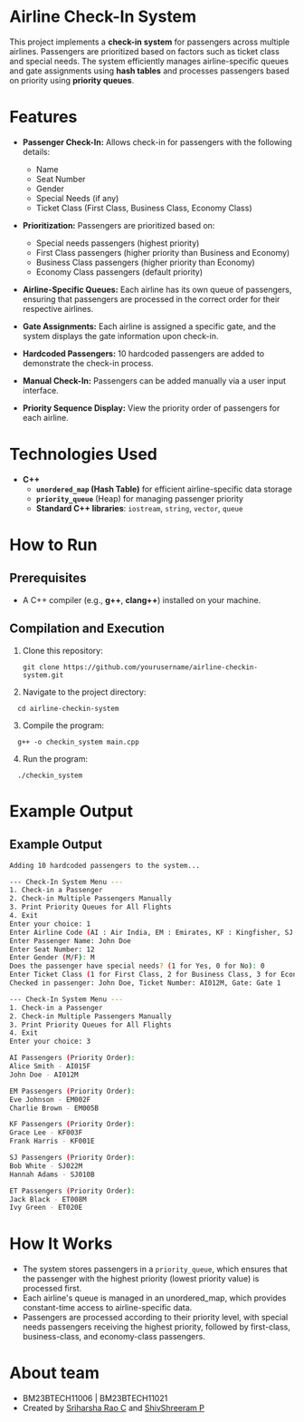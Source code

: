 # Airline Check-In System

This project implements a **check-in system** for passengers across multiple airlines. Passengers are prioritized based on factors such as ticket class and special needs. The system efficiently manages airline-specific queues and gate assignments using **hash tables** and processes passengers based on priority using **priority queues**.
  
# Features

- **Passenger Check-In:** Allows check-in for passengers with the following details:
  - Name
  - Seat Number
  - Gender
  - Special Needs (if any)
  - Ticket Class (First Class, Business Class, Economy Class)
  
- **Prioritization:** Passengers are prioritized based on:
  - Special needs passengers (highest priority)
  - First Class passengers (higher priority than Business and Economy)
  - Business Class passengers (higher priority than Economy)
  - Economy Class passengers (default priority)

- **Airline-Specific Queues:** Each airline has its own queue of passengers, ensuring that passengers are processed in the correct order for their respective airlines.

- **Gate Assignments:** Each airline is assigned a specific gate, and the system displays the gate information upon check-in.

- **Hardcoded Passengers:** 10 hardcoded passengers are added to demonstrate the check-in process.

- **Manual Check-In:** Passengers can be added manually via a user input interface.

- **Priority Sequence Display:** View the priority order of passengers for each airline.

# Technologies Used

- **C++**
  - **`unordered_map` (Hash Table)** for efficient airline-specific data storage
  - **`priority_queue`** (Heap) for managing passenger priority
  - **Standard C++ libraries**: `iostream`, `string`, `vector`, `queue`

# How to Run

## Prerequisites

- A C++ compiler (e.g., **g++**, **clang++**) installed on your machine.

## Compilation and Execution

1. Clone this repository:
   ```
   git clone https://github.com/yourusername/airline-checkin-system.git
   ```

2. Navigate to the project directory:
```
  cd airline-checkin-system
```

3. Compile the program:
```
  g++ -o checkin_system main.cpp
```

4. Run the program:
```
  ./checkin_system
```

# Example Output

## Example Output

```bash
Adding 10 hardcoded passengers to the system...

--- Check-In System Menu ---
1. Check-in a Passenger
2. Check-in Multiple Passengers Manually
3. Print Priority Queues for All Flights
4. Exit
Enter your choice: 1
Enter Airline Code (AI : Air India, EM : Emirates, KF : Kingfisher, SJ : Spicejet, ET : Etihad): AI
Enter Passenger Name: John Doe
Enter Seat Number: 12
Enter Gender (M/F): M
Does the passenger have special needs? (1 for Yes, 0 for No): 0
Enter Ticket Class (1 for First Class, 2 for Business Class, 3 for Economy Class): 3
Checked in passenger: John Doe, Ticket Number: AI012M, Gate: Gate 1

--- Check-In System Menu ---
1. Check-in a Passenger
2. Check-in Multiple Passengers Manually
3. Print Priority Queues for All Flights
4. Exit
Enter your choice: 3

AI Passengers (Priority Order):
Alice Smith - AI015F
John Doe - AI012M

EM Passengers (Priority Order):
Eve Johnson - EM002F
Charlie Brown - EM005B

KF Passengers (Priority Order):
Grace Lee - KF003F
Frank Harris - KF001E

SJ Passengers (Priority Order):
Bob White - SJ022M
Hannah Adams - SJ010B

ET Passengers (Priority Order):
Jack Black - ET008M
Ivy Green - ET020E
```
# How It Works
- The system stores passengers in a `priority_queue`, which ensures that the passenger with the highest priority (lowest priority value) is processed first.
- Each airline's queue is managed in an unordered_map, which provides constant-time access to airline-specific data.
- Passengers are processed according to their priority level, with special needs passengers receiving the highest priority, followed by first-class, business-class, and economy-class passengers.
  

# About team

- BM23BTECH11006 | BM23BTECH11021
- Created by [Sriharsha Rao C](www.github.com/MeltngLiquid) and [ShivShreeram P](www.github.com/Shivshreeram)

